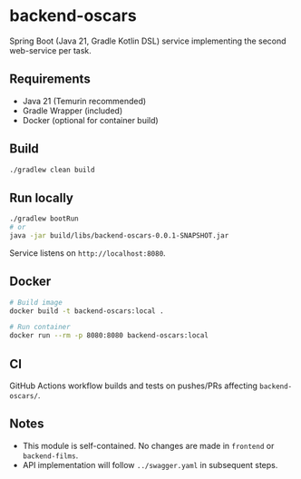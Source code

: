 # backend-oscars

Spring Boot (Java 21, Gradle Kotlin DSL) service implementing the second web-service per task.

## Requirements
- Java 21 (Temurin recommended)
- Gradle Wrapper (included)
- Docker (optional for container build)

## Build
```bash
./gradlew clean build
```

## Run locally
```bash
./gradlew bootRun
# or
java -jar build/libs/backend-oscars-0.0.1-SNAPSHOT.jar
```
Service listens on `http://localhost:8080`.

## Docker
```bash
# Build image
docker build -t backend-oscars:local .

# Run container
docker run --rm -p 8080:8080 backend-oscars:local
```

## CI
GitHub Actions workflow builds and tests on pushes/PRs affecting `backend-oscars/`.

## Notes
- This module is self-contained. No changes are made in `frontend` or `backend-films`.
- API implementation will follow `../swagger.yaml` in subsequent steps.
